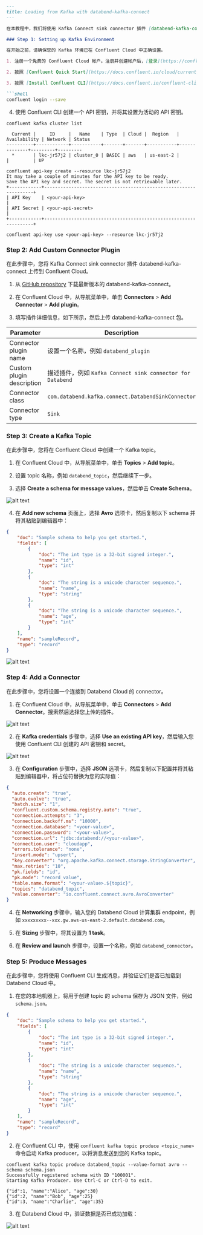 ```md
---
title: Loading from Kafka with databend-kafka-connect
---

在本教程中，我们将使用 Kafka Connect sink connector 插件 [databend-kafka-connect](https://github.com/databendcloud/databend-kafka-connect) 建立 Confluent Cloud 中 Kafka 和 Databend Cloud 之间的连接。然后，我们将演示如何生成消息并将其加载到 Databend Cloud 中。

### Step 1: Setting up Kafka Environment

在开始之前，请确保您的 Kafka 环境已在 Confluent Cloud 中正确设置。

1. 注册一个免费的 Confluent Cloud 帐户。注册并创建帐户后，[登录](https://confluent.cloud/login)到您的 Confluent Cloud 帐户。

2. 按照 [Confluent Quick Start](https://docs.confluent.io/cloud/current/get-started/index.html#step-1-create-a-ak-cluster-in-ccloud) 在您的默认环境中创建并启动一个基本的 Kafka 集群。

3. 按照 [Install Confluent CLI](https://docs.confluent.io/confluent-cli/current/install.html) 指南在您的本地机器上安装 Confluent CLI。安装完成后，登录到您的 Confluent Cloud 帐户以连接到 Confluent Cloud：

```shell
confluent login --save
```

4. 使用 Confluent CLI 创建一个 API 密钥，并将其设置为活动的 API 密钥。

```shell
confluent kafka cluster list

  Current |     ID     |   Name    | Type  | Cloud |  Region   | Availability | Network | Status
----------+------------+-----------+-------+-------+-----------+--------------+---------+---------
  *       | lkc-jr57j2 | cluster_0 | BASIC | aws   | us-east-2 |              |         | UP

confluent api-key create --resource lkc-jr57j2
It may take a couple of minutes for the API key to be ready.
Save the API key and secret. The secret is not retrievable later.
+------------+------------------------------------------------------------------+
| API Key    | <your-api-key>                                                   |
| API Secret | <your-api-secret>                                                |
+------------+------------------------------------------------------------------+

confluent api-key use <your-api-key> --resource lkc-jr57j2
```

### Step 2: Add Custom Connector Plugin 

在此步骤中，您将 Kafka Connect sink connector 插件 databend-kafka-connect 上传到 Confluent Cloud。

1. 从 [GitHub repository](https://github.com/databendcloud/databend-kafka-connect/releases) 下载最新版本的 databend-kafka-connect。

2. 在 Confluent Cloud 中，从导航菜单中，单击 **Connectors** > **Add Connector** > **Add plugin**。

3. 填写插件详细信息，如下所示，然后上传 databend-kafka-connect 包。

| Parameter                 | Description                                                                   |
|---------------------------|-------------------------------------------------------------------------------|
| Connector plugin name     | 设置一个名称，例如 `databend_plugin`                                    |
| Custom plugin description | 描述插件，例如 `Kafka Connect sink connector for Databend` |
| Connector class           | `com.databend.kafka.connect.DatabendSinkConnector`                            |
| Connector type            | `Sink`                                                                        |

### Step 3: Create a Kafka Topic

在此步骤中，您将在 Confluent Cloud 中创建一个 Kafka topic。

1. 在 Confluent Cloud 中，从导航菜单中，单击 **Topics** > **Add topic**。

2. 设置 topic 名称，例如 `databend_topic`，然后继续下一步。

3. 选择 **Create a schema for message values**，然后单击 **Create Schema**。

![alt text](../../../../static/img/documents/tutorials/kafka-2.png)

4. 在 **Add new schema** 页面上，选择 **Avro** 选项卡，然后复制以下 schema 并将其粘贴到编辑器中：

```json
{
    "doc": "Sample schema to help you get started.",
    "fields": [
        {
            "doc": "The int type is a 32-bit signed integer.",
            "name": "id",
            "type": "int"
        },
        {
            "doc": "The string is a unicode character sequence.",
            "name": "name",
            "type": "string"
        },
        {
            "doc": "The string is a unicode character sequence.",
            "name": "age",
            "type": "int"
        }
    ],
    "name": "sampleRecord",
    "type": "record"
}
```

![alt text](../../../../static/img/documents/tutorials/kafka-1.png)

### Step 4: Add a Connector

在此步骤中，您将设置一个连接到 Databend Cloud 的 connector。

1. 在 Confluent Cloud 中，从导航菜单中，单击 **Connectors** > **Add Connector**。搜索然后选择您上传的插件。

![alt text](../../../../static/img/documents/tutorials/kafka-3.png)

2. 在 **Kafka credentials** 步骤中，选择 **Use an existing API key**，然后输入您使用 Confluent CLI 创建的 API 密钥和 secret。

![alt text](../../../../static/img/documents/tutorials/kafka-4.png)

3. 在 **Configuration** 步骤中，选择 **JSON** 选项卡，然后复制以下配置并将其粘贴到编辑器中，将占位符替换为您的实际值：

```json
{
  "auto.create": "true",
  "auto.evolve": "true",
  "batch.size": "1",
  "confluent.custom.schema.registry.auto": "true",
  "connection.attempts": "3",
  "connection.backoff.ms": "10000",
  "connection.database": "<your-value>",
  "connection.password": "<your-value>",
  "connection.url": "jdbc:databend://<your-value>",
  "connection.user": "cloudapp",
  "errors.tolerance": "none",
  "insert.mode": "upsert",
  "key.converter": "org.apache.kafka.connect.storage.StringConverter",
  "max.retries": "10",
  "pk.fields": "id",
  "pk.mode": "record_value",
  "table.name.format": "<your-value>.${topic}",
  "topics": "databend_topic",
  "value.converter": "io.confluent.connect.avro.AvroConverter"
}
```

4. 在 **Networking** 步骤中，输入您的 Databend Cloud 计算集群 endpoint，例如 `xxxxxxxxx--xxx.gw.aws-us-east-2.default.databend.com`。

5. 在 **Sizing** 步骤中，将其设置为 **1 task**。

6. 在 **Review and launch** 步骤中，设置一个名称，例如 `databend_connector`。

### Step 5: Produce Messages

在此步骤中，您将使用 Confluent CLI 生成消息，并验证它们是否已加载到 Databend Cloud 中。

1. 在您的本地机器上，将用于创建 topic 的 schema 保存为 JSON 文件，例如 `schema.json`。

```json
{
    "doc": "Sample schema to help you get started.",
    "fields": [
        {
            "doc": "The int type is a 32-bit signed integer.",
            "name": "id",
            "type": "int"
        },
        {
            "doc": "The string is a unicode character sequence.",
            "name": "name",
            "type": "string"
        },
        {
            "doc": "The string is a unicode character sequence.",
            "name": "age",
            "type": "int"
        }
    ],
    "name": "sampleRecord",
    "type": "record"
}
```

2. 在 Confluent CLI 中，使用 `confluent kafka topic produce <topic_name>` 命令启动 Kafka producer，以将消息发送到您的 Kafka topic。

```shell
confluent kafka topic produce databend_topic --value-format avro --schema schema.json
Successfully registered schema with ID "100001".
Starting Kafka Producer. Use Ctrl-C or Ctrl-D to exit.

{"id":1, "name":"Alice", "age":30}
{"id":2, "name":"Bob", "age":25}
{"id":3, "name":"Charlie", "age":35}
```

3. 在 Databend Cloud 中，验证数据是否已成功加载：

![alt text](../../../../static/img/documents/tutorials/kafka-5.png)
```